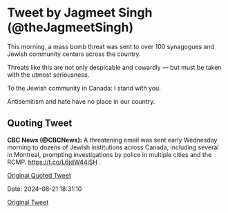 # Tweet by Jagmeet Singh (@theJagmeetSingh)

This morning, a mass bomb threat was sent to over 100 synagogues and Jewish community centers across the country. 

Threats like this are not only despicable and cowardly — but must be taken with the utmost seriousness.

To the Jewish community in Canada: I stand with you.

Antisemitism and hate have no place in our country.

## Quoting Tweet

**CBC News (@CBCNews):** A threatening email was sent early Wednesday morning to dozens of Jewish institutions across Canada, including several in Montreal, prompting investigations by police in multiple cities and the RCMP. https://t.co/L6jdW44iSH .

[Original Quoted Tweet](https://x.com/CBCNews/status/1826305635287503163)

Date: 2024-08-21 18:31:10

[Original Tweet](https://x.com/theJagmeetSingh/status/1826326191034564797)
